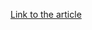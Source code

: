 [Link to the article](https://www.volexity.com/blog/2024/01/10/active-exploitation-of-two-zero-day-vulnerabilities-in-ivanti-connect-secure-vpn/)
